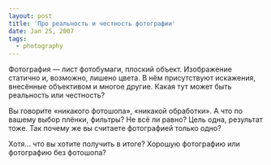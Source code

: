 ```yaml
---
layout: post
title: 'Про реальность и честность фотографии'
date: Jan 25, 2007
tags:
  - photography
---
```


Фотография — лист фотобумаги, плоский объект. Изображение статично и, возможно, лишено цвета. В нём присутствуют искажения, внесённые объективом и многое другие. Какая тут может быть реальность или честность?

Вы говорите «никакого фотошопа», «никакой обработки». А что по вашему выбор плёнки, фильтры? Не всё ли равно? Цель одна, результат тоже. Так почему же вы считаете фотографией только одно?

Хотя… что вы хотите получить в итоге? Хорошую фотографию или фотографию без фотошопа?

